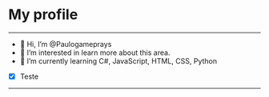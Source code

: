# My profile
---
- 👋 Hi, I’m @Paulogameprays
- 👀 I’m interested in learn more about this area.
- 🌱 I’m currently learning C#, JavaScript, HTML, CSS, Python
- [X] Teste
---
<!---
Paulogameprays/Paulogameprays is a ✨ special ✨ repository because its `README.md` (this file) appears on your GitHub profile.
You can click the Preview link to take a look at your changes.
--->
